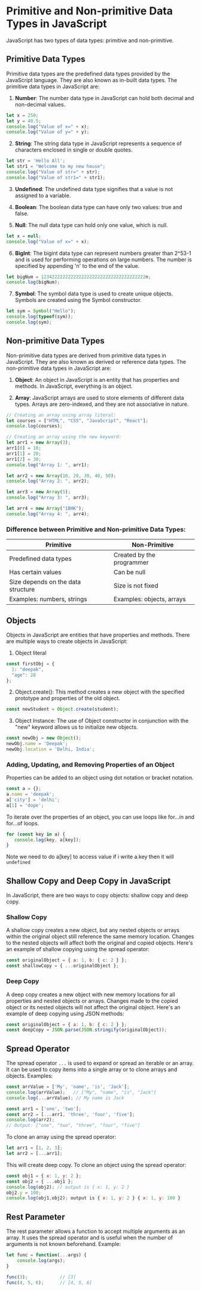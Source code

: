# Primitive and Non-primitive Data Types in JavaScript

JavaScript has two types of data types: primitive and non-primitive.

## Primitive Data Types

Primitive data types are the predefined data types provided by the JavaScript language. They are also known as in-built data types. The primitive data types in JavaScript are:

1. **Number**: The number data type in JavaScript can hold both decimal and non-decimal values.

```javascript
let x = 250;
let y = 40.5;
console.log("Value of x=" + x);
console.log("Value of y=" + y);
```

2. **String**: The string data type in JavaScript represents a sequence of characters enclosed in single or double quotes.

```javascript
let str = 'Hello All';
let str1 = "Welcome to my new house";
console.log("Value of str=" + str);
console.log("Value of str1=" + str1);
```

3. **Undefined**: The undefined data type signifies that a value is not assigned to a variable.

4. **Boolean**: The boolean data type can have only two values: true and false.

5. **Null**: The null data type can hold only one value, which is null.

```javascript
let x = null;
console.log("Value of x=" + x);
```

6. **BigInt**: The bigint data type can represent numbers greater than 2^53-1 and is used for performing operations on large numbers. The number is specified by appending 'n' to the end of the value.

```javascript
let bigNum = 123422222222222222222222222222222222222n;
console.log(bigNum);
```

7. **Symbol**: The symbol data type is used to create unique objects. Symbols are created using the Symbol constructor.

```javascript
let sym = Symbol("Hello");
console.log(typeof(sym));
console.log(sym);
```

## Non-primitive Data Types

Non-primitive data types are derived from primitive data types in JavaScript. They are also known as derived or reference data types. The non-primitive data types in JavaScript are:

1. **Object**: An object in JavaScript is an entity that has properties and methods. In JavaScript, everything is an object.

2. **Array**: JavaScript arrays are used to store elements of different data types. Arrays are zero-indexed, and they are not associative in nature.

```javascript
// Creating an array using array literal:
let courses = ["HTML", "CSS", "JavaScript", "React"];
console.log(courses);

// Creating an array using the new keyword:
let arr1 = new Array(3);
arr1[0] = 10;
arr1[1] = 20;
arr1[2] = 30;
console.log("Array 1: ", arr1);

let arr2 = new Array(10, 20, 30, 40, 50);
console.log("Array 2: ", arr2);

let arr3 = new Array(5);
console.log("Array 3: ", arr3);

let arr4 = new Array("1BHK");
console.log("Array 4: ", arr4);
```

### Difference between Primitive and Non-primitive Data Types:

| Primitive                | Non-Primitive             |
|--------------------------|---------------------------|
| Predefined data types    | Created by the programmer |
| Has certain values       | Can be null               |
| Size depends on the data structure | Size is not fixed |
| Examples: numbers, strings | Examples: objects, arrays |

## Objects

Objects in JavaScript are entities that have properties and methods. There are multiple ways to create objects in JavaScript:

1. Object literal


```javascript
const firstObj = {
  1: "deepak",
  "age": 28
};
```

2. Object.create(): This method creates a new object with the specified prototype and properties of the old object.

```javascript
const newStudent = Object.create(student);
```

3. Object Instance: The use of Object constructor in conjunction with the "new" keyword allows us to initialize new objects.

```javascript
const newObj = new Object();
newObj.name = 'Deepak';
newObj.location = 'Delhi, India';
```

### Adding, Updating, and Removing Properties of an Object

Properties can be added to an object using dot notation or bracket notation.

```javascript
const a = {};
a.name = 'deepak';
a['city'] = 'delhi';
a[1] = 'dope';
```

To iterate over the properties of an object, you can use loops like for...in and for...of loops.

```javascript
for (const key in a) {
   console.log(key, a[key]);
}
```
Note we need to do a[key] to access value if i write a.key then it will `undefined`
## Shallow Copy and Deep Copy in JavaScript

In JavaScript, there are two ways to copy objects: shallow copy and deep copy.

### Shallow Copy

A shallow copy creates a new object, but any nested objects or arrays within the original object still reference the same memory location. Changes to the nested objects will affect both the original and copied objects. Here's an example of shallow copying using the spread operator:

```javascript
const originalObject = { a: 1, b: { c: 2 } };
const shallowCopy = { ...originalObject };
```

### Deep Copy

A deep copy creates a new object with new memory locations for all properties and nested objects or arrays. Changes made to the copied object or its nested objects will not affect the original object. Here's an example of deep copying using JSON methods:

```javascript
const originalObject = { a: 1, b: { c: 2 } };
const deepCopy = JSON.parse(JSON.stringify(originalObject));
```

## Spread Operator

The spread operator `...` is used to expand or spread an iterable or an array. It can be used to copy items into a single array or to clone arrays and objects. Examples:

```javascript
const arrValue = ['My', 'name', 'is', 'Jack'];
console.log(arrValue);   // ["My", "name", "is", "Jack"]
console.log(...arrValue); // My name is Jack

const arr1 = ['one', 'two'];
const arr2 = [...arr1, 'three', 'four', 'five'];
console.log(arr2);
// Output: ["one", "two", "three", "four", "five"]
```

To clone an array using the spread operator:

```javascript
let arr1 = [1, 2, 3];
let arr2 = [...arr1];
```
This will create deep copy.
To clone an object using the spread operator:

```javascript
const obj1 = { x: 1, y: 2 };
const obj2 = { ...obj1 };
console.log(obj2); // output is { x: 1, y: 2 }
obj2.y = 100;
console.log(obj1,obj2); output is { x: 1, y: 2 } { x: 1, y: 100 }
```

## Rest Parameter

The rest parameter allows a function to accept multiple arguments as an array. It uses the spread operator and is useful when the number of arguments is not known beforehand. Example:

```javascript
let func = function(...args) {
    console.log(args);
}

func(3);            // [3]
func(4, 5, 6);      // [4, 5, 6]
```
